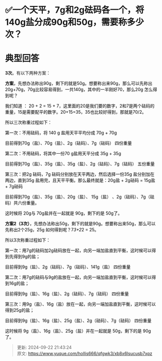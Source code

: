 # ✅一个天平，7g和2g砝码各一个，将140g盐分成90g和50g，需要称多少次？

# 典型回答


**3次**。有以下两种方案：



**<font style="color:rgb(0, 0, 0);">方案</font>**<font style="color:rgb(0, 0, 0);">，先想办法称出90g，剩下的就是50g。想要称出来90g，那么可以先称出20g+70g，70g比较容易得到，一共140g，其中的一半刚好70，那么20g 怎么得到呢？</font>

<font style="color:rgb(0, 0, 0);"></font>

<font style="color:rgb(0, 0, 0);">我们知道 ： 20 + 2 = 15 + 7，这里面的20是我们要的数字，2和7是两个砝码的重量，15是需要配平的数字。20+15=35，35也比较好得到，那就是70/2。</font>

<font style="color:rgb(0, 0, 0);"></font>

<font style="color:rgb(0, 0, 0);">所以三次称重过程如下： </font>

<font style="color:rgb(0, 0, 0);"></font>

<font style="color:rgb(0, 0, 0);">第一次：不用砝码，将 140 g 盐用天平平均分成 70g + 70g</font>

<font style="color:rgb(0, 0, 0);">目前得到70g（盐）、70g（盐）、2g（砝码）、7g（砝码） 四份重量</font>

<font style="color:rgb(0, 0, 0);"></font>

<font style="color:rgb(0, 0, 0);">第二次：不用砝码，将其中一份70 g盐用天平分成 35g + 35g</font>

<font style="color:rgb(0, 0, 0);">目前得到70g（盐）、35g（盐）、35g（盐）、2g（砝码）、7g（砝码） 五份重量</font>

<font style="color:rgb(0, 0, 0);"></font>

<font style="color:rgb(0, 0, 0);">第三次：把2g 砝码，7g 砝码分别放在天平两边，然后选择一份35g 盐分别加在两边，直到35g 盐用完，且天平平衡。那么最终就是：20g盐 + 2g砝码 = 15g盐 + 7g砝码</font>

<font style="color:rgb(0, 0, 0);">目前得到70g（盐）、35g（盐）、20g（盐）、 15g（盐） 、2g（砝码）、7g（砝码）共六份重量。</font>

<font style="color:rgb(0, 0, 0);"></font>

<font style="color:rgb(0, 0, 0);">这时候将 20g与 70g盐并在一起就是 90g，剩下的是 50g了。</font>

<font style="color:rgb(0, 0, 0);"></font>

**<font style="color:rgb(0, 0, 0);">方案2（3次）</font>**<font style="color:rgb(0, 0, 0);">，先想办法称出50g，剩下的就是90g。想要称出来50g，那么可以先称出2个25g，25g 如何得到呢？7*3+2*2 = 25。</font>

<font style="color:rgb(0, 0, 0);"></font>

<font style="color:rgb(0, 0, 0);">所以3次称重过程如下： </font>

<font style="color:rgb(0, 0, 0);"></font>

<font style="color:rgb(0, 0, 0);">第一次：用7g的砝码加2g砝码放在一起，向另一端加盐直到平衡，这时候可以得到先得到9g的盐；</font>

<font style="color:rgb(0, 0, 0);">目前得到9g（盐）、2g（砝码）、7g（砝码）、141g（盐） 四份重量</font>

<font style="color:rgb(0, 0, 0);">  
</font><font style="color:rgb(0, 0, 0);">第二次：用7g的砝码与9g的盐放在一起，向另一端加盐直到平衡，这时候可以得到16g的盐；</font>

<font style="color:rgb(0, 0, 0);">目前得到9g（盐）、16g（盐）、2g（砝码）、7g（砝码） 四份重量</font>

<font style="color:rgb(0, 0, 0);"></font>

<font style="color:rgb(0, 0, 0);">第三次：用9g（盐）、16g（盐）放在一起，向另一端加盐直到平衡，这时候可以得到25g的盐；</font>

<font style="color:rgb(0, 0, 0);">目前得到9g（盐）、16g（盐）、25g（盐）、2g（砝码）、7g（砝码） 四份重量</font>

<font style="color:rgb(0, 0, 0);">  
</font><font style="color:rgb(0, 0, 0);">这时候将 9g（盐）、16g（盐）、25g（盐）并在一起就是 50g，剩下的是 90g了。</font>



> 更新: 2024-09-22 21:43:24  
> 原文: <https://www.yuque.com/hollis666/qfgwk3/xb8x6lsucusb7xpz>
